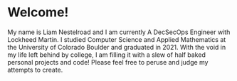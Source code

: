 # Welcome!

My name is Liam Nestelroad and I am currently A DecSecOps Engineer with Lockheed Martin. I studied Computer Science and Applied Mathematics at the University of Colorado Boulder and graduated in 2021. With the void in my life left behind by college, I am filling it with a slew of half baked personal projects and code! Please feel free to peruse and judge my attempts to create.

<!---
lnestelroad/lnestelroad is a ✨ special ✨ repository because its `README.md` (this file) appears on your GitHub profile.
You can click the Preview link to take a look at your changes.
--->
